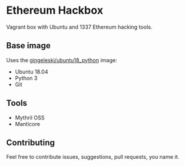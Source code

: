 # Ethereum Hackbox

Vagrant box with Ubuntu and 1337 Ethereum hacking tools.

## Base image

Uses the [gingeleski/ubuntu18_python](https://app.vagrantup.com/gingeleski/boxes/ubuntu18_python) image:

- Ubuntu 18.04
- Python 3
- Git

## Tools

- Mythril OSS
- Manticore

## Contributing

Feel free to contribute issues, suggestions, pull requests, you name it.

